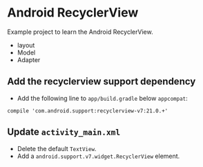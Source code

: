 # Android RecyclerView

Example project to learn the Android RecyclerView.

- layout
- Model
- Adapter

## Add the recyclerview support dependency

- Add the following line to `app/build.gradle` below `appcompat`:

```
compile 'com.android.support:recyclerview-v7:21.0.+'
```

## Update `activity_main.xml`

- Delete the default `TextView`.
- Add a `android.support.v7.widget.RecyclerView` element.

